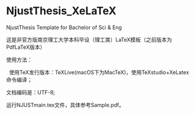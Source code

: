 # NjustThesis_XeLaTeX
NjustThesis Template for Bachelor of Sci &amp; Eng

这是非官方版南京理工大学本科毕设（理工类）LaTeX模板（之前版本为PdfLaTeX版本）

使用方法：

   使用TeX发行版本：TeXLive(macOS下为MacTeX)，使用TeXstudio+XeLatex命令编译；

   ⽂档编码是：UTF-8;

   运行NJUSTmain.tex文件，具体参考Sample.pdf。
